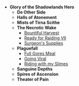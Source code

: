 - **Glory of the Shadowlands Hero**
  - **De Other Side**
  - **Halls of Atonement**
  - **Mists of Tirna Scithe**
  - **The Necrotic Wake**
    - [Bountiful Harvest](glory-of-the-shadowlands-hero/necrotic-wake/bountiful-harvest.md)
    - [Ready for Raiding VII](glory-of-the-shadowlands-hero/necrotic-wake/ready-for-raiding-vii.md)
    - [Surgeon's Supplies](glory-of-the-shadowlands-hero/necrotic-wake/surgeons-supplies.md)
  - **Plaguefall**
    - [Full Gores Meal](glory-of-the-shadowlands-hero/plaguefall/full-gores-meal.md)
    - [Going Viral](glory-of-the-shadowlands-hero/plaguefall/going-viral.md)
    - [Riding with my Slimes](glory-of-the-shadowlands-hero/plaguefall/riding-with-my-slimes.md)
  - **Sanguine Depths**
  - **Spires of Ascension**
  - **Theater of Pain**
